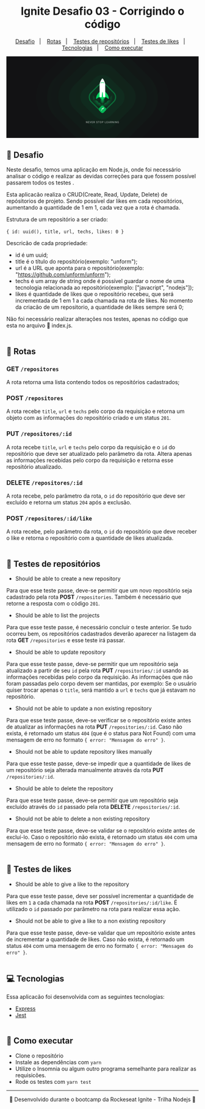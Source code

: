 <h1 align="center">Ignite Desafio 03 - Corrigindo o código</h1>

<p align="center">
  <a href="#-Desafio">Desafio</a>&nbsp;&nbsp;&nbsp;|&nbsp;&nbsp;&nbsp;
  <a href="#-Rotas">Rotas</a>&nbsp;&nbsp;&nbsp;|&nbsp;&nbsp;&nbsp;
  <a href="#-Testes-de-repositórios">Testes de repositórios</a>&nbsp;&nbsp;&nbsp;|&nbsp;&nbsp;&nbsp;
  <a href="#-Testes-de-likes">Testes de likes</a>&nbsp;&nbsp;&nbsp;|&nbsp;&nbsp;&nbsp;
  <a href="#-Tecnologias">Tecnologias</a>&nbsp;&nbsp;&nbsp;|&nbsp;&nbsp;&nbsp;
  <a href="#-Como-executar">Como executar</a>
</p>

<p align="center">
  <img alt="Ignite" src="public/ignite-2560x1080.png">
</p>

## 📙 Desafio

Neste desafio, temos uma aplicação em Node.js, onde foi necessário analisar o código e realizar as devidas correções para que fossem possível passarem todos os testes . 

Esta aplicacão realiza o CRUD(Create, Read, Update, Delete) de repósitorios de projeto. Sendo possível dar likes em cada repositórios, aumentando a quantidade de 1 em 1, cada vez que a rota é chamada.

Estrutura de um repositório a ser criado:

`
{
  id: uuid(),
  title,
  url,
  techs,
  likes: 0
}
`

Descricão de cada propriedade:
- id é um uuid;
- title é o título do repositório(exemplo: "unform");
- url é a URL que aponta para o repositório(exemplo: "https://github.com/unform/unform");
- techs é um array de string onde é possível guardar o nome de uma tecnologia relacionada ao repositório(exemplo: ["javacript", "nodejs"]);
- likes é quantidade de likes que o repositório recebeu, que será incrementada de 1 em 1 a cada chamada na rota de likes. No momento da criacão de um repositorio, a quantidade de likes sempre será 0;

Não foi necessário realizar alterações nos testes, apenas no código que esta no arquivo 📃 index.js.
<br/><br/>

## 🔸 Rotas

### GET `/repositores`

A rota retorna uma lista contendo todos os repositórios cadastrados;

### POST `/repositores`

A rota recebe `title`, `url` e `techs` pelo corpo da requisição e retorna um objeto com as informações do repositório criado e um status `201`.

### PUT `/repositores/:id`

A rota recebe `title`, `url` e `techs` pelo corpo da requisição e o `id` do repositório que deve ser atualizado pelo parâmetro da rota. Altera apenas as informações recebidas pelo corpo da requisição e retorna esse repositório atualizado.

### DELETE `/repositores/:id`

A rota recebe, pelo parâmetro da rota, o `id` do repositório que deve ser excluído e retorna um status `204` após a exclusão.

### POST `/repositores/:id/like`

A rota recebe, pelo parâmetro da rota, o `id` do repositório que deve receber o like e retorna o repositório com a quantidade de likes atualizada.
<br/><br/>

## 🔸 Testes de repositórios

- Should be able to create a new repository

Para que esse teste passe, deve-se permitir que um novo repositório seja cadastrado pela rota **POST** `/repositories`. Também é necessário que retorne a resposta com o código `201`.

- Should be able to list the projects

Para que esse teste passe, é necessário concluir o teste anterior. Se tudo ocorreu bem, os repositórios cadastrados deverão aparecer na listagem da rota **GET** `/repositories` e esse teste irá passar.

- Should be able to update repository

Para que esse teste passe, deve-se permitir que um repositório seja atualizado a partir de seu `id` pela rota **PUT** `/repositories/:id` usando as informações recebidas pelo corpo da requisição. As informações que não foram passadas pelo corpo devem ser mantidas, por exemplo:
Se o usuário quiser trocar apenas o `title`, será mantido a `url` e `techs` que já estavam no repositório.

- Should not be able to update a non existing repository

Para que esse teste passe, deve-se verificar se o repositório existe antes de atualizar as informações na rota **PUT** `/repositories/:id`. Caso não exista, é retornado um status `404` (que é o status para Not Found) com uma mensagem de erro no formato `{ error: "Mensagem do erro" }`.

- Should not be able to update repository likes manually

Para que esse teste passe, deve-se impedir que a quantidade de likes de um repositório seja alterada manualmente através da rota **PUT** `/repositories/:id`.

- Should be able to delete the repository

Para que esse teste passe, deve-se permitir que um repositório seja excluído através do `id` passado pela rota **DELETE** `/repositories/:id`.

- Should not be able to delete a non existing repository

Para que esse teste passe, deve-se validar se o repositório existe antes de excluí-lo. Caso o repositório não exista, é retornado um status `404` com uma mensagem de erro no formato `{ error: "Mensagem do erro" }`.
<br/><br/>

## 🔸 Testes de likes

- Should be able to give a like to the repository

Para que esse teste passe, deve ser possível incrementar a quantidade de likes em `1` a cada chamada na rota **POST** `/repositories/:id/like`. É utilizado o `id` passado por parâmetro na rota para realizar essa ação.

- Should not be able to give a like to a non existing repository

Para que esse teste passe, deve-se validar que um repositório existe antes de incrementar a quantidade de likes. Caso não exista, é retornado um status `404` com uma mensagem de erro no formato `{ error: "Mensagem do erro" }`.
<br/><br/>

## 💻 Tecnologias

Essa aplicacão foi desenvolvida com as seguintes tecnologias:

- [Express](https://expressjs.com/pt-br/)
- [Jest](https://jestjs.io/)
<br/><br/>

## 🔸 Como executar

- Clone o repositório
- Instale as dependências com `yarn`
- Utilize o Insomnia ou algum outro programa semelhante para realizar as requisicões.
- Rode os testes com `yarn test`

---

<p align="center">🚀 Desenvolvido durante o bootcamp da Rockeseat Ignite - Trilha Nodejs 🚀<p>